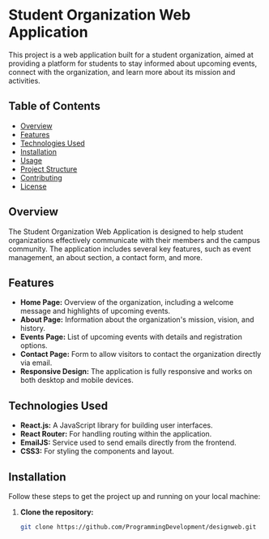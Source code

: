 # Student Organization Web Application

This project is a web application built for a student organization, aimed at providing a platform for students to stay informed about upcoming events, connect with the organization, and learn more about its mission and activities.

## Table of Contents

- [Overview](#overview)
- [Features](#features)
- [Technologies Used](#technologies-used)
- [Installation](#installation)
- [Usage](#usage)
- [Project Structure](#project-structure)
- [Contributing](#contributing)
- [License](#license)

## Overview

The Student Organization Web Application is designed to help student organizations effectively communicate with their members and the campus community. The application includes several key features, such as event management, an about section, a contact form, and more.

## Features

- **Home Page:** Overview of the organization, including a welcome message and highlights of upcoming events.
- **About Page:** Information about the organization's mission, vision, and history.
- **Events Page:** List of upcoming events with details and registration options.
- **Contact Page:** Form to allow visitors to contact the organization directly via email.
- **Responsive Design:** The application is fully responsive and works on both desktop and mobile devices.

## Technologies Used

- **React.js:** A JavaScript library for building user interfaces.
- **React Router:** For handling routing within the application.
- **EmailJS:** Service used to send emails directly from the frontend.
- **CSS3:** For styling the components and layout.

## Installation

Follow these steps to get the project up and running on your local machine:

1. **Clone the repository:**
   ```bash
   git clone https://github.com/ProgrammingDevelopment/designweb.git
